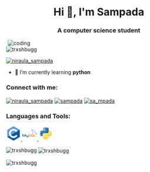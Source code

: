 <h1 align="center">Hi 👋, I'm Sampada</h1>
<h3 align="center">A computer science student</h3>
<img align ="right" alt="coding" width="500" src="https://media.tenor.com/BJ-9w-MUVCMAAAAC/tis100-sad.gif">

<p align="left"> <img src="https://komarev.com/ghpvc/?username=trxshbugg&label=Profile%20views&color=0e75b6&style=flat" alt="trxshbugg" /> </p>

<p align="left"> <a href="https://twitter.com/niraula_sampada" target="blank"><img src="https://img.shields.io/twitter/follow/niraula_sampada?logo=twitter&style=for-the-badge" alt="niraula_sampada" /></a> </p>

- 🔭  I’m currently learning **python**

<h3 align="left">Connect with me:</h3>
<p align="left">
<a href="https://twitter.com/niraula_sampada" target="blank"><img align="center" src="https://raw.githubusercontent.com/rahuldkjain/github-profile-readme-generator/master/src/images/icons/Social/twitter.svg" alt="niraula_sampada" height="30" width="40" /></a>
<a href="https://kaggle.com/sampada" target="blank"><img align="center" src="https://raw.githubusercontent.com/rahuldkjain/github-profile-readme-generator/master/src/images/icons/Social/kaggle.svg" alt="sampada" height="30" width="40" /></a>
<a href="https://instagram.com/sa_mpada" target="blank"><img align="center" src="https://raw.githubusercontent.com/rahuldkjain/github-profile-readme-generator/master/src/images/icons/Social/instagram.svg" alt="sa_mpada" height="30" width="40" /></a>
</p>

<h3 align="left">Languages and Tools:</h3>
<p align="left"> <a href="https://www.cprogramming.com/" target="_blank" rel="noreferrer"> <img src="https://raw.githubusercontent.com/devicons/devicon/master/icons/c/c-original.svg" alt="c" width="40" height="40"/> </a> <a href="https://www.mysql.com/" target="_blank" rel="noreferrer"> <img src="https://raw.githubusercontent.com/devicons/devicon/master/icons/mysql/mysql-original-wordmark.svg" alt="mysql" width="40" height="40"/> </a> <a href="https://www.python.org" target="_blank" rel="noreferrer"> <img src="https://raw.githubusercontent.com/devicons/devicon/master/icons/python/python-original.svg" alt="python" width="40" height="40"/> </a> </p>

<p><img align="left" src="https://github-readme-stats.vercel.app/api/top-langs?username=trxshbugg&show_icons=true&locale=en&layout=compact" alt="trxshbugg" /></p>

<p>&nbsp;<img align="center" src="https://github-readme-stats.vercel.app/api?username=trxshbugg&show_icons=true&locale=en" alt="trxshbugg" /></p>

<p><img align="center" src="https://github-readme-streak-stats.herokuapp.com/?user=trxshbugg&" alt="trxshbugg" /></p>

<!--
**Trxshbugg/Trxshbugg** is a ✨ _special_ ✨ repository because its `README.md` (this file) appears on your GitHub profile.

Here are some ideas to get you started:

- 🔭 I’m currently working on ...
- 🌱 I’m currently learning ...
- 👯 I’m looking to collaborate on ...
- 🤔 I’m looking for help with ...
- 💬 Ask me about ...
- 📫 How to reach me: ...
- 😄 Pronouns: ...
- ⚡ Fun fact: ...
-->
